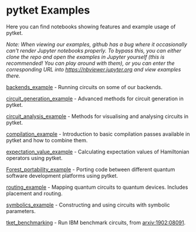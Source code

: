 # pytket Examples

Here you can find notebooks showing features and example usage of pytket.

*Note: When viewing our examples, github has a bug where it occasionally can't render Jupyter notebooks properly. To bypass this, you can either clone the repo and open the examples in Jupyter yourself (this is recommended! You can play around with them), or you can enter the corresponding URL into https://nbviewer.jupyter.org and view examples there.*

[backends_example](https://github.com/CQCL/pytket/blob/master/examples/backends_example.ipynb) - Running circuits on some of our backends.

[circuit_generation_example](https://github.com/CQCL/pytket/blob/master/examples/circuit_generation_example.ipynb) - Advanced methods for circuit generation in pytket.

[circuit_analysis_example](https://github.com/CQCL/pytket/blob/master/examples/circuit_analysis_example.ipynb) - Methods for visualising and analysing circuits in pytket.

[compilation_example](https://github.com/CQCL/pytket/blob/master/examples/compilation_example.ipynb) - Introduction to basic compilation passes available in pytket and how to combine them.

[expectation_value_example](https://github.com/CQCL/pytket/blob/master/examples/expectation_value_example.ipynb) - Calculating expectation values of Hamiltonian operators using pytket.

[Forest_portability_example](https://github.com/CQCL/pytket/blob/master/examples/Forest_portability_example.ipynb) - Porting code between different quantum software development platforms using pytket.

[routing_example](https://github.com/CQCL/pytket/blob/master/examples/routing_example.ipynb) - Mapping quantum circuits to quantum devices. Includes placement and routing.

[symbolics_example](https://github.com/CQCL/pytket/blob/master/examples/symbolics_example.ipynb) - Constructing and using circuits with symbolic parameters.

[tket_benchmarking](https://github.com/CQCL/pytket/blob/master/examples/tket_benchmarking.ipynb) - Run IBM benchmark circuits, from [arxiv:1902:08091](https://arxiv.org/abs/1902.08091).